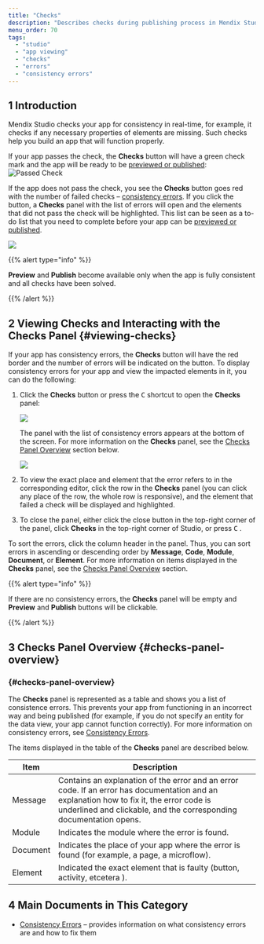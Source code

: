 ```yaml
---
title: "Checks"
description: "Describes checks during publishing process in Mendix Studio."
menu_order: 70
tags:
  - "studio"
  - "app viewing"
  - "checks"
  - "errors"
  - "consistency errors"
---
```


## 1 Introduction

Mendix Studio checks your app for consistency in real-time, for example, it checks if any necessary properties of elements are missing. Such checks help you build an app that will function properly.

If your app passes the check, the **Checks** button will have a green check mark and the app will be ready to be [previewed or published](publishing-app): ![Passed Check](attachments/checks/passed-check.jpg)

If the app does not pass the check, you see the **Checks** button goes red with the number of failed checks – [consistency errors](consistency-errors). If you click the button, a **Checks** panel with the list of errors will open and the elements that did not pass the check will be highlighted. This list can be seen as a to-do list that you need to complete before your app can be [previewed or published](publishing-app).

![](attachments/checks/checks-button.png)

{{% alert type="info" %}}

**Preview** and **Publish** become available only when the app is fully consistent and all checks have been solved.

{{% /alert %}}

## 2 Viewing Checks and Interacting with the Checks Panel {#viewing-checks}

If your app has consistency errors, the **Checks** button will have the red border and the number of errors will be indicated on the button. To display consistency errors for your app and view the impacted elements in it, you can do the following:

1. Click the **Checks** button or press the <kbd>C</kbd> shortcut to open the **Checks** panel:

    ![](attachments/checks/checks-button-red.png)

    The panel with the list of consistency errors appears at the bottom of the screen. For more information on the **Checks** panel, see the [Checks Panel Overview](#checks-panel-overview) section below.

    ![](attachments/checks/checks-panel.png)

4. To view the exact place and element that the error refers to in the corresponding editor, click the row in the **Checks** panel (you can click any place of the row, the whole row is responsive), and the element that failed a check will be displayed and highlighted.

5. To close the panel, either click the close button in the top-right corner of the panel, click **Checks** in the top-right corner of Studio, or press <kbd>C</kbd> .

To sort the errors, click the column header in the panel. Thus, you can sort errors in ascending or descending order by **Message**, **Code**, **Module**, **Document**, or **Element**. For more information on items displayed in the **Checks** panel, see the [Checks Panel Overview](#checks-panel-overview) section.

{{% alert type="info" %}}

If there are no consistency errors, the **Checks** panel will be empty and **Preview** and **Publish** buttons will be clickable.

{{% /alert %}}

## 3 Checks Panel Overview {#checks-panel-overview}

### {#checks-panel-overview}

The **Checks** panel is represented as a table and shows you a list of consistence errors. This prevents your app from functioning in an incorrect way and being published (for example, if you do not specify an entity for the data view, your app cannot function correctly). For more information on consistency errors, see [Consistency Errors](consistency-errors).

The items displayed in the table of the **Checks** panel are described below.

| Item     | Description                                                                                                                                                                                                    |
| -------- | -------------------------------------------------------------------------------------------------------------------------------------------------------------------------------------------------------------- |
| Message  | Contains an explanation of the error and an error code. If an error has documentation and an explanation how to fix it, the error code is underlined and clickable, and the corresponding documentation opens. |
| Module   | Indicates the module where the error is found.                                                                                                                                                                 |
| Document | Indicates the place of your app where the error is found (for example, a page, a microflow).                                                                                                                   |
| Element  | Indicated the exact element that is faulty (button, activity, etcetera ).                                                                                                                                      |

## 4 Main Documents in This Category

* [Consistency Errors](consistency-errors) – provides information on what consistency errors are and how to fix them

